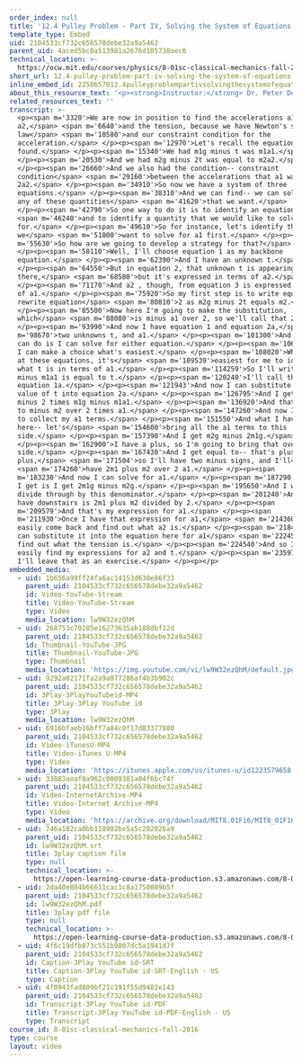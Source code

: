 ```yaml
---
order_index: null
title: '12.4 Pulley Problem - Part IV, Solving the System of Equations'
template_type: Embed
uid: 2104533cf732c656578debe32a9a5462
parent_uid: 4aced5bc0a513981a2676d105738aec6
technical_location: >-
  https://ocw.mit.edu/courses/physics/8-01sc-classical-mechanics-fall-2016/week-4-drag-forces-constraints-and-continuous-systems/12.4-pulley-problem-part-iv-solving-the-system-of-equations/12.4-pulley-problem-part-iv-solving-the-system-of-equations
short_url: 12.4-pulley-problem-part-iv-solving-the-system-of-equations
inline_embed_id: 2250657012.4pulleyproblempartivsolvingthesystemofequations36393507
about_this_resource_text: '<p><strong>Instructor:</strong> Dr. Peter Dourmashkin</p>'
related_resources_text: ''
transcript: >-
  <p><span m='3320'>We are now in position to find the accelerations a1,
  a2,</span> <span m='6640'>and the tension, because we have Newton's second
  law</span> <span m='10580'>and our constraint condition for the
  acceleration.</span> </p><p><span m='12970'>Let's recall the equations that we
  found.</span> </p><p><span m='15340'>We had m1g minus t was m1a1.</span>
  </p><p><span m='20530'>And we had m2g minus 2t was equal to m2a2.</span>
  </p><p><span m='26660'>And we also had the condition-- constraint
  condition</span> <span m='29160'>between the accelerations that a1 was minus
  2a2.</span> </p><p><span m='34910'>So now we have a system of three
  equations.</span> </p><p><span m='38310'>And we can find-- we can solve for
  any of these quantities</span> <span m='41620'>that we want.</span>
  </p><p><span m='42790'>So one way to do it is to identify an equation</span>
  <span m='46240'>and to identify a quantity that we would like to solve
  for.</span> </p><p><span m='49610'>So for instance, let's identify that
  we</span> <span m='51800'>want to solve for a1 first.</span> </p><p><span
  m='55630'>So how are we going to develop a strategy for that?</span>
  </p><p><span m='58110'>Well, I'll choose equation 1 as my backbone
  equation.</span> </p><p><span m='62390'>And I have an unknown t.</span>
  </p><p><span m='64550'>But in equation 2, that unknown t is appearing
  there,</span> <span m='68580'>but it's expressed in terms of a2.</span>
  </p><p><span m='71170'>And a2 , though, from equation 3 is expressed in terms
  of a1.</span> </p><p><span m='75920'>So my first step is to write equation--
  rewrite equation</span> <span m='80810'>2 as m2g minus 2t equals m2.</span>
  </p><p><span m='85500'>Now here I'm going to make the substitution,
  which</span> <span m='88080'>is minus a1 over 2, so we'll call that 2a.</span>
  </p><p><span m='93990'>And now I have equation 1 and equation 2a,</span> <span
  m='98670'>two unknowns t, and a1.</span> </p><p><span m='101300'>And what I
  can do is I can solve for either equation.</span> </p><p><span m='106150'>And
  I can make a choice what's easiest.</span> </p><p><span m='108020'>When I look
  at these equations, it's</span> <span m='109539'>easiest for me to identify
  what t is in terms of a1.</span> </p><p><span m='114259'>So I'll write m1g
  minus m1a1 is equal to t.</span> </p><p><span m='120240'>I'll call that
  equation 1a.</span> </p><p><span m='121943'>And now I can substitute that
  value of t into equation 2a.</span> </p><p><span m='126795'>And I get m2g
  minus 2 times m1g minus m1a1.</span> </p><p><span m='136920'>And that's equal
  to minus m2 over 2 times a1.</span> </p><p><span m='147260'>And now I'd like
  to collect my a1 terms.</span> </p><p><span m='151550'>And what I have over
  here-- let's</span> <span m='154600'>bring all the a1 terms to this
  side.</span> </p><p><span m='157390'>And I get m2g minus 2m1g.</span>
  </p><p><span m='162900'>I have a plus, so I'm going to bring that over to this
  side.</span> </p><p><span m='167430'>And I get equal to-- that's plus
  plus,</span> <span m='171504'>so I'll have two minus signs, and I'll</span>
  <span m='174260'>have 2m1 plus m2 over 2 a1.</span> </p><p><span
  m='183230'>And now I can solve for a1.</span> </p><p><span m='187290'>And what
  I get is I get 2m1g minus m2g.</span> </p><p><span m='195650'>And I want to
  divide through by this denominator.</span> </p><p><span m='201240'>And what I
  have downstairs is 2m1 plus m2 divided by 2.</span> </p><p><span
  m='209579'>And that's my expression for a1.</span> </p><p><span
  m='211930'>Once I have that expression for a1,</span> <span m='214360'>I can
  easily come back and find out what a2 is.</span> </p><p><span m='218420'>Or I
  can substitute it into the equation here for a1</span> <span m='222450'>and
  find out what the tension is.</span> </p><p><span m='224540'>And so I can now
  easily find my expressions for a2 and t.</span> </p><p><span m='235970'>But
  I'll leave that as an exercise.</span> </p><p></p>
embedded_media:
  - uid: 1b656a99ff24fa6ac14153d630e86f33
    parent_uid: 2104533cf732c656578debe32a9a5462
    id: Video-YouTube-Stream
    title: Video-YouTube-Stream
    type: Video
    media_location: lw9W32ezQhM
  - uid: 268753c70285e16273635ab188dbf22d
    parent_uid: 2104533cf732c656578debe32a9a5462
    id: Thumbnail-YouTube-JPG
    title: Thumbnail-YouTube-JPG
    type: Thumbnail
    media_location: 'https://img.youtube.com/vi/lw9W32ezQhM/default.jpg'
  - uid: 9292a02171fa2a9a077286af4b3b902c
    parent_uid: 2104533cf732c656578debe32a9a5462
    id: 3Play-3PlayYouTubeid-MP4
    title: 3Play-3Play YouTube id
    type: 3Play
    media_location: lw9W32ezQhM
  - uid: 6916bfaeb16bff7a84c0f17d83377880
    parent_uid: 2104533cf732c656578debe32a9a5462
    id: Video-iTunesU-MP4
    title: Video-iTunes U-MP4
    type: Video
    media_location: 'https://itunes.apple.com/us/itunes-u/id1223579658'
  - uid: 33883aeaf0a962c0009381a04f6bc74f
    parent_uid: 2104533cf732c656578debe32a9a5462
    id: Video-InternetArchive-MP4
    title: Video-Internet Archive-MP4
    type: Video
    media_location: 'https://archive.org/download/MIT8.01F16/MIT8_01F16_L12v04_360p.mp4'
  - uid: 746a182ca0bb118902be5a5c202026a9
    parent_uid: 2104533cf732c656578debe32a9a5462
    id: lw9W32ezQhM.srt
    title: 3play caption file
    type: null
    technical_location: >-
      https://open-learning-course-data-production.s3.amazonaws.com/8-01sc-classical-mechanics-fall-2016/746a182ca0bb118902be5a5c202026a9_lw9W32ezQhM.srt
  - uid: 2da40e804b66611cac1c8a1750089b5f
    parent_uid: 2104533cf732c656578debe32a9a5462
    id: lw9W32ezQhM.pdf
    title: 3play pdf file
    type: null
    technical_location: >-
      https://open-learning-course-data-production.s3.amazonaws.com/8-01sc-classical-mechanics-fall-2016/2da40e804b66611cac1c8a1750089b5f_lw9W32ezQhM.pdf
  - uid: 4f6c19dfb873c551b9807dc5a1941d7f
    parent_uid: 2104533cf732c656578debe32a9a5462
    id: Caption-3Play YouTube id-SRT
    title: Caption-3Play YouTube id-SRT-English - US
    type: Caption
  - uid: 4f0943fad809bf21c191f55d9482e143
    parent_uid: 2104533cf732c656578debe32a9a5462
    id: Transcript-3Play YouTube id-PDF
    title: Transcript-3Play YouTube id-PDF-English - US
    type: Transcript
course_id: 8-01sc-classical-mechanics-fall-2016
type: course
layout: video
---
```

